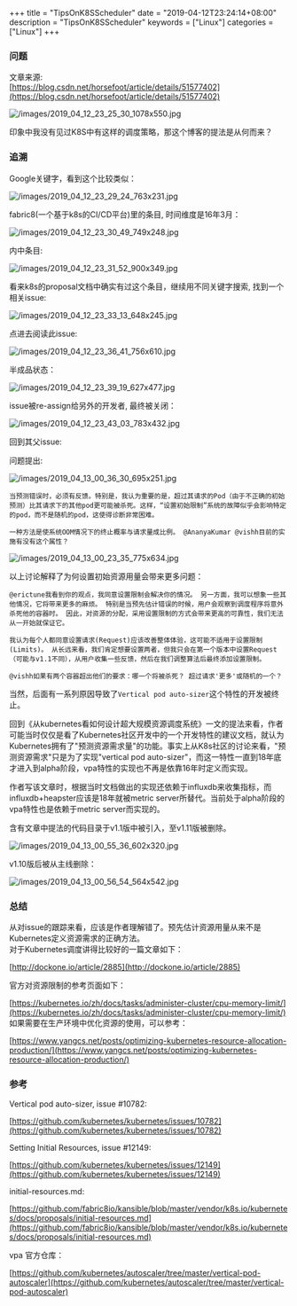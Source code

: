 +++
title = "TipsOnK8SScheduler"
date = "2019-04-12T23:24:14+08:00"
description = "TipsOnK8SScheduler"
keywords = ["Linux"]
categories = ["Linux"]
+++
### 问题
文章来源:   
[https://blog.csdn.net/horsefoot/article/details/51577402](https://blog.csdn.net/horsefoot/article/details/51577402)    

![/images/2019_04_12_23_25_30_1078x550.jpg](/images/2019_04_12_23_25_30_1078x550.jpg)    

印象中我没有见过K8S中有这样的调度策略，那这个博客的提法是从何而来？    

### 追溯
Google关键字，看到这个比较类似：    

![/images/2019_04_12_23_29_24_763x231.jpg](/images/2019_04_12_23_29_24_763x231.jpg)

fabric8(一个基于k8s的CI/CD平台)里的条目, 时间维度是16年3月：    

![/images/2019_04_12_23_30_49_749x248.jpg](/images/2019_04_12_23_30_49_749x248.jpg)

内中条目:    

![/images/2019_04_12_23_31_52_900x349.jpg](/images/2019_04_12_23_31_52_900x349.jpg)

看来k8s的proposal文档中确实有过这个条目，继续用不同关键字搜索,
找到一个相关issue:    

![/images/2019_04_12_23_33_13_648x245.jpg](/images/2019_04_12_23_33_13_648x245.jpg)

点进去阅读此issue:    

![/images/2019_04_12_23_36_41_756x610.jpg](/images/2019_04_12_23_36_41_756x610.jpg)

半成品状态：   

![/images/2019_04_12_23_39_19_627x477.jpg](/images/2019_04_12_23_39_19_627x477.jpg)

issue被re-assign给另外的开发者, 最终被关闭：    

![/images/2019_04_12_23_43_03_783x432.jpg](/images/2019_04_12_23_43_03_783x432.jpg)

回到其父issue:   


问题提出:    

![/images/2019_04_13_00_36_30_695x251.jpg](/images/2019_04_13_00_36_30_695x251.jpg)

```
当预测错误时，必须有反馈。特别是，我认为重要的是，超过其请求的Pod（由于不正确的初始预测）比其请求下的其他pod更可能被杀死。这样，“设置初始限制”系统的故障似乎会影响特定的pod，而不是随机的pod，这使得诊断非常困难。

一种方法是使系统OOM情况下的终止概率与请求量成比例。 @AnanyaKumar @vishh目前的实施有没有这个属性？
```
![/images/2019_04_13_00_23_35_775x634.jpg](/images/2019_04_13_00_23_35_775x634.jpg)


以上讨论解释了为何设置初始资源用量会带来更多问题：    

```
@erictune我看到你的观点，我同意设置限制会解决你的情况。 另一方面，我可以想象一些其他情况，它将带来更多的麻烦。 特别是当预先估计错误的时候，用户会观察到调度程序将意外杀死他的容器时。 因此，对资源的分配，采用设置限制的方式会带来更高的可靠性，我们无法从一开始就保证它。

我认为每个人都同意设置请求(Request)应该改善整体体验，这可能不适用于设置限制(Limits)。 从长远来看，我们肯定想要设置两者，但我只会在第一个版本中设置Request（可能与v1.1不同），从用户收集一些反馈，然后在我们调整算法后最终添加设置限制。

@vishh如果有两个容器超出他们的要求：哪一个将被杀死？ 超过请求'更多'或随机的一个？
```

当然，后面有一系列原因导致了`Vertical pod auto-sizer`这个特性的开发被终止。   

回到《从kubernetes看如何设计超大规模资源调度系统》一文的提法来看，作者可能当时仅仅是看了Kubernetes社区开发中的一个开发特性的建议文档，就认为Kubernetes拥有了"预测资源需求量"的功能。事实上从K8s社区的讨论来看，"预测资源需求"只是为了实现"vertical pod auto-sizer"，而这一特性一直到18年底才进入到alpha阶段，vpa特性的实现也不再是依靠16年时定义而实现。    

作者写该文章时，根据当时文档做出的实现还依赖于influxdb来收集指标，而influxdb+heapster应该是18年就被metric
server所替代。当前处于alpha阶段的vpa特性也是依赖于metric server而实现的。    

含有文章中提法的代码目录于v1.1版中被引入，至v1.11版被删除。   

![/images/2019_04_13_00_55_36_602x320.jpg](/images/2019_04_13_00_55_36_602x320.jpg)

v1.10版后被从主线删除：    

![/images/2019_04_13_00_56_54_564x542.jpg](/images/2019_04_13_00_56_54_564x542.jpg)

### 总结
从对issue的跟踪来看，应该是作者理解错了。预先估计资源用量从来不是Kubernetes定义资源需求的正确方法。   
对于Kubernetes调度讲得比较好的一篇文章如下：    

[http://dockone.io/article/2885](http://dockone.io/article/2885)    

官方对资源限制的参考页面如下：    

[https://kubernetes.io/zh/docs/tasks/administer-cluster/cpu-memory-limit/](https://kubernetes.io/zh/docs/tasks/administer-cluster/cpu-memory-limit/)    
如果需要在生产环境中优化资源的使用，可以参考：   

[https://www.yangcs.net/posts/optimizing-kubernetes-resource-allocation-production/](https://www.yangcs.net/posts/optimizing-kubernetes-resource-allocation-production/)   

### 参考
Vertical pod auto-sizer, issue #10782:   

[https://github.com/kubernetes/kubernetes/issues/10782](https://github.com/kubernetes/kubernetes/issues/10782) 

Setting Initial Resources, issue #12149:    

[https://github.com/kubernetes/kubernetes/issues/12149](https://github.com/kubernetes/kubernetes/issues/12149)    

initial-resources.md:    

[https://github.com/fabric8io/kansible/blob/master/vendor/k8s.io/kubernetes/docs/proposals/initial-resources.md](https://github.com/fabric8io/kansible/blob/master/vendor/k8s.io/kubernetes/docs/proposals/initial-resources.md)     

vpa 官方仓库：     

[https://github.com/kubernetes/autoscaler/tree/master/vertical-pod-autoscaler](https://github.com/kubernetes/autoscaler/tree/master/vertical-pod-autoscaler)    
